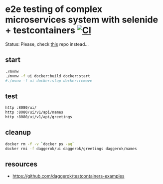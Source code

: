 # e2e testing of complex microservices system with selenide + testcontainers [![CI](https://github.com/daggerok/integration-e2e-testing-with-selenide-and-testcontainers/workflows/CI/badge.svg)](https://github.com/daggerok/integration-e2e-testing-with-selenide-and-testcontainers/actions)

Status: Please, check [this](https://github.com/daggerok/testcontainers-examples) repo instead...

## start

```bash
./mvnw
./mvnw -f ui docker:build docker:start
#./mvnw -f ui docker:stop docker:remove
```

## test

```bash
http :8080/ui/
http :8080/ui/v1/api/names
http :8080/ui/v1/api/greetings
```

## cleanup

```bash
docker rm -f -v `docker ps -aq`
docker rmi -f daggerok/ui daggerok/greetings daggerok/names
```

<!--
topics: jib + war
-->

## resources

* https://github.com/daggerok/testcontainers-examples
